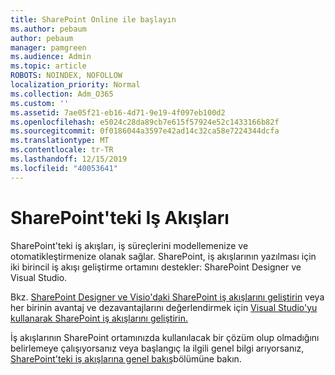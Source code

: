 ```yaml
---
title: SharePoint Online ile başlayın
ms.author: pebaum
author: pebaum
manager: pamgreen
ms.audience: Admin
ms.topic: article
ROBOTS: NOINDEX, NOFOLLOW
localization_priority: Normal
ms.collection: Adm_O365
ms.custom: ''
ms.assetid: 7ae05f21-eb16-4d71-9e19-4f097eb100d2
ms.openlocfilehash: e5024c28da89cb7e615f57924e52c1433166b82f
ms.sourcegitcommit: 0f0186044a3597e42ad14c32ca58e7224344dcfa
ms.translationtype: MT
ms.contentlocale: tr-TR
ms.lasthandoff: 12/15/2019
ms.locfileid: "40053641"
---
```

# <a name="workflows-in-sharepoint"></a>SharePoint'teki Iş Akışları

SharePoint'teki iş akışları, iş süreçlerini modellemenize ve otomatikleştirmenize olanak sağlar. SharePoint, iş akışlarının yazılması için iki birincil iş akışı geliştirme ortamını destekler: SharePoint Designer ve Visual Studio. 

Bkz. [SharePoint Designer ve Visio'daki SharePoint iş akışlarını geliştirin](https://docs.microsoft.com/sharepoint/dev/general-development/develop-sharepoint-workflows-using-visual-studio) veya her birinin avantaj ve dezavantajlarını değerlendirmek için [Visual Studio'yu kullanarak SharePoint iş akışlarını geliştirin.](https://docs.microsoft.com/sharepoint/dev/general-development/develop-sharepoint-workflows-using-visual-studio) 

İş akışlarının SharePoint ortamınızda kullanılacak bir çözüm olup olmadığını belirlemeye çalışıyorsanız veya başlangıç la ilgili genel bilgi arıyorsanız, [SharePoint'teki iş akışlarına genel bakış](https://docs.microsoft.com/sharepoint/dev/general-development/get-started-with-workflows-in-sharepoint#overview-of-workflows-in-sharepoint)bölümüne bakın.